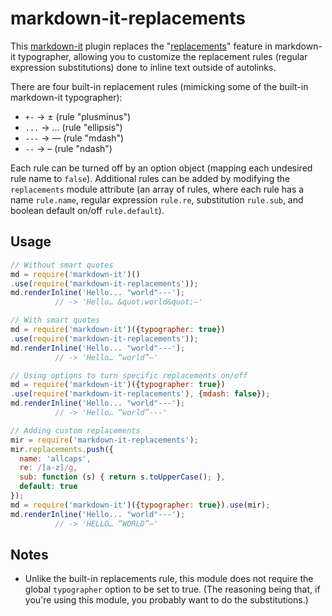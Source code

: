 # markdown-it-replacements
This [markdown-it](https://github.com/markdown-it/markdown-it) plugin
replaces the
"[replacements](https://github.com/markdown-it/markdown-it/blob/master/lib/rules_core/replacements.js)"
feature in markdown-it typographer, allowing you to customize the replacement
rules (regular expression substitutions) done to inline text outside of
autolinks.

There are four built-in replacement rules (mimicking some of the built-in
markdown-it typographer):

* `+-` &rarr; ± (rule "plusminus")
* `...` &rarr; … (rule "ellipsis")
* `---` &rarr; &mdash; (rule "mdash")
* `--` &rarr; &ndash; (rule "ndash")

Each rule can be turned off by an option object (mapping each undesired
rule name to `false`).  Additional rules can be added by modifying the
`replacements` module attribute (an array of rules, where each rule has
a name `rule.name`, regular expression `rule.re`, substitution `rule.sub`,
and boolean default on/off `rule.default`).

## Usage

```javascript
// Without smart quotes
md = require('markdown-it')()
.use(require('markdown-it-replacements'));
md.renderInline('Hello... "world"---');
          // -> 'Hello… &quot;world&quot;—'

// With smart quotes
md = require('markdown-it')({typographer: true})
.use(require('markdown-it-replacements'));
md.renderInline('Hello... "world"---');
          // -> 'Hello… “world”—'

// Using options to turn specific replacements on/off
md = require('markdown-it')({typographer: true})
.use(require('markdown-it-replacements'), {mdash: false});
md.renderInline('Hello... "world"---');
          // -> 'Hello… “world”---'

// Adding custom replacements
mir = require('markdown-it-replacements');
mir.replacements.push({
  name: 'allcaps',
  re: /[a-z]/g,
  sub: function (s) { return s.toUpperCase(); },
  default: true
});
md = require('markdown-it')({typographer: true}).use(mir);
md.renderInline('Hello... "world"---');
          // -> 'HELLO… “WORLD”—'

```

## Notes

* Unlike the built-in replacements rule, this module does not require
  the global `typographer` option to be set to true.  (The reasoning being
  that, if you're using this module, you probably want to do the
  substitutions.)
